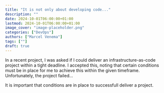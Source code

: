 ```yaml
---
title: "It is not only about developing code..."
description: ""
date: 2024-10-01T06:00:00+01:00
lastmod: 2024-10-01T06:00:00+01:00
image_cover: "image-placeholder.png"
categories: ["DevOps"]
authors: ["Marcel Venema"]
tags: [""]
draft: true
---
```


In a recent project, I was asked if I could deliver an infrastructure-as-code project within a tight deadline. I accepted this, noting that certain conditions must be in place for me to achieve this within the given timeframe. Unfortunately, the project failed...

<!--more-->

It is important that conditions are in place to successfull deliver a project.



